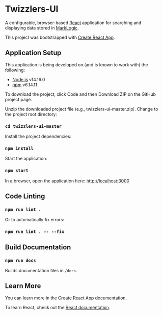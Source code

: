 # Twizzlers-UI

A configurable, browser-based [React](https://reactjs.org/) application for searching and displaying data stored in [MarkLogic](http://www.marklogic.com).

This project was bootstrapped with [Create React App](https://github.com/facebook/create-react-app).

## Application Setup

This application is being developed on (and is known to work with) the following:

- [Node.js](https://nodejs.org/) v14.16.0
- [npm](https://www.npmjs.com/) v6.14.11

To download the project, click Code and then Download ZIP on the GitHub project page.

Unzip the downloaded project file (e.g., twizzlers-ui-master.zip). Change to the project root directory:

 ### `cd twizzlers-ui-master`

Install the project dependencies:

### `npm install`

Start the application:

### `npm start`

In a browser, open the application here: [http://localhost:3000](http://localhost:3000)

## Code Linting

### `npm run lint .`

Or to automatically fix errors:

### `npm run lint . -- --fix`

## Build Documentation

### `npm run docs`

Builds documentation files in `/docs`.

## Learn More

You can learn more in the [Create React App documentation](https://facebook.github.io/create-react-app/docs/getting-started).

To learn React, check out the [React documentation](https://reactjs.org/).

